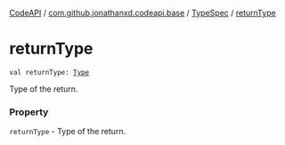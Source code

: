 [CodeAPI](../../index.md) / [com.github.jonathanxd.codeapi.base](../index.md) / [TypeSpec](index.md) / [returnType](.)

# returnType

`val returnType: `[`Type`](http://docs.oracle.com/javase/6/docs/api/java/lang/reflect/Type.html)

Type of the return.

### Property

`returnType` - Type of the return.